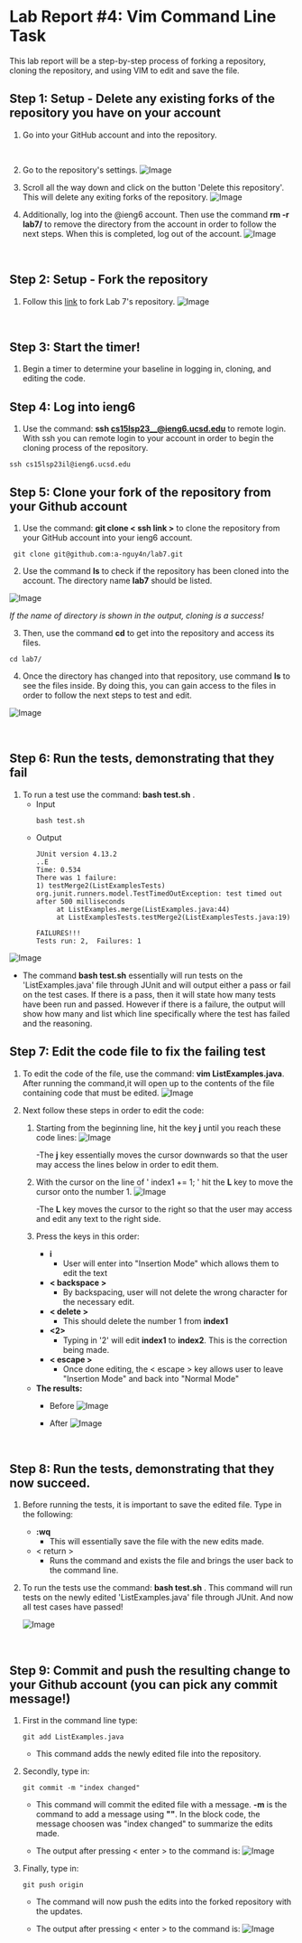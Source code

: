 # Lab Report #4: Vim Command Line Task 
This lab report will be a step-by-step process of forking a repository, cloning the repository, 
and using VIM to edit and save the file. 

## Step 1: Setup - Delete any existing forks of the repository you have on your account
  
  1) Go into your GitHub account and into the repository.
  <br>
   
   
  2) Go to the repository's settings. 
     ![Image](GitSettings.png)
  
  
  3) Scroll all the way down and click on the button 'Delete this repository'. 
     This will delete any exiting forks of the repository. 
     ![Image](DeleteRepos..png)
  
  
  4) Additionally, log into the @ieng6 account. Then use the command **rm -r lab7/** to remove the directory
     from the account in order to follow the next steps. When this is completed, log out of the account. 
     ![Image](RemoveLab7.png)

  
  <br>


## Step 2: Setup - Fork the repository

  1) Follow this [link](https://github.com/ucsd-cse15l-s23/lab7) to fork Lab 7's repository. 
     ![Image](Forking7.png)
<br>


## Step 3: Start the timer!

  1) Begin a timer to determine your baseline in logging in, cloning, and editing the code. <br>


## Step 4: Log into ieng6

  1) Use the command: **ssh cs15lsp23__@ieng6.ucsd.edu** to remote login. With ssh you can remote login to your 
     account in order to begin the cloning process of the repository. <br>
  
  
   ```
   ssh cs15lsp23il@ieng6.ucsd.edu
   ```
 

## Step 5: Clone your fork of the repository from your Github account
  1) Use the command: **git clone < ssh link >** to clone the repository from your GitHub account into 
     your ieng6 account. <br>
     
   
   ```
    git clone git@github.com:a-nguy4n/lab7.git
   ```
     
  2) Use the command **ls** to check if the repository has been cloned into the account. 
     The directory name **lab7** should be listed. 
      
   ![Image](Lab7Check.png)
     
     
   *If the name of directory is shown in the output, cloning is a success!*

  3) Then, use the command **cd** to get into the repository and access its files. <br>


   ```
   cd lab7/
   ```
     

  4) Once the directory has changed into that repository, use command **ls** to see the files inside. 
     By doing this, you can gain access to the files in order to follow the next steps to test and edit. 
     
   ![Image](Lab7LS.png) 
     
  <br>


## Step 6: Run the tests, demonstrating that they fail
  1) To run a test use the command: **bash test.sh** . 
     - Input
       ```
       bash test.sh
       ```
     - Output 
       ```
       JUnit version 4.13.2
       ..E
       Time: 0.534
       There was 1 failure:
       1) testMerge2(ListExamplesTests)
       org.junit.runners.model.TestTimedOutException: test timed out after 500 milliseconds
            at ListExamples.merge(ListExamples.java:44)
            at ListExamplesTests.testMerge2(ListExamplesTests.java:19)

       FAILURES!!!
       Tests run: 2,  Failures: 1
       
       ```
       
  ![Image](FailTest.png) 

  - The command **bash test.sh** essentially will run tests on the 'ListExamples.java' file through JUnit and 
    will output either a pass or fail on the test cases. If there is a pass, then it will state how many tests have been run
    and passed. However if there is a failure, the output will show how many and list which line specifically where the test has
    failed and the reasoning. <br>


## Step 7: Edit the code file to fix the failing test
  1) To edit the code of the file, use the command: **vim ListExamples.java**. After running the command,it 
     will open up to the contents of the file containing code that must be edited. 
     ![Image](OpenContents.png) <br>
  
  
  2) Next follow these steps in order to edit the code: 
     
     1. Starting from the beginning line, hit the key **j** until you reach these code lines:
         ![Image](CodeLine.png)
         
         -The **j** key essentially moves the cursor downwards so that the user may access 
          the lines below in order to edit them. 
     
     2. With the cursor on the line of ' index1 += 1; ' hit the **L** key to move the cursor 
        onto the number 1. 
        ![Image](CursorOne.png)

         -The **L** key moves the cursor to the right so that the user may access and edit any text
          to the right side. 
    
     
     3. Press the keys in this order:
        - **i** 
          - User will enter into "Insertion Mode" which allows them to edit the text
        - **< backspace >** 
          - By backspacing, user will not delete the wrong character for the necessary edit.
        - **< delete >**
          - This should delete the number 1 from **index1**
        - **<2>**
          - Typing in '2' will edit **index1** to **index2**. This is the correction being made.
        - **< escape >**
          - Once done editing, the < escape > key allows user to leave "Insertion Mode" and back into
            "Normal Mode"
            
      - **The results:**
        - Before
          ![Image](CursorOne.png)

        - After
          ![Image](EditTwo.png)
<br>


## Step 8: Run the tests, demonstrating that they now succeed.

  1) Before running the tests, it is important to save the edited file. 
     Type in the following: 
     - **:wq** 
       - This will essentially save the file with the new edits made. 
     - < return >
       - Runs the command and exists the file and brings the user back to the command line.
     
  2) To run the tests use the command: **bash test.sh** . This command will run tests on the newly edited 'ListExamples.java' file 
     through JUnit. And now all test cases have passed!
     
     ![Image](PassTest.png)
<br>
    

## Step 9: Commit and push the resulting change to your Github account (you can pick any commit message!)

  1) First in the command line type: 
     ```
     git add ListExamples.java
     ``` 
     - This command adds the newly edited file into the repository. <br>
     
     
  2) Secondly, type in: 
     ```
     git commit -m "index changed"
     ```
     - This command will commit the edited file with a message. **-m** is the command to add a message using **""**. 
       In the block code, the message choosen was "index changed" to summarize the edits made. 
       
     - The output after pressing < enter > to the command is: 
       ![Image](Commit.png)
  
  3) Finally, type in: 
     ```
     git push origin
     ```
     - The command will now push the edits into the forked repository with the updates. 

     - The output after pressing < enter > to the command is: 
       ![Image](PushOrigin.png)











